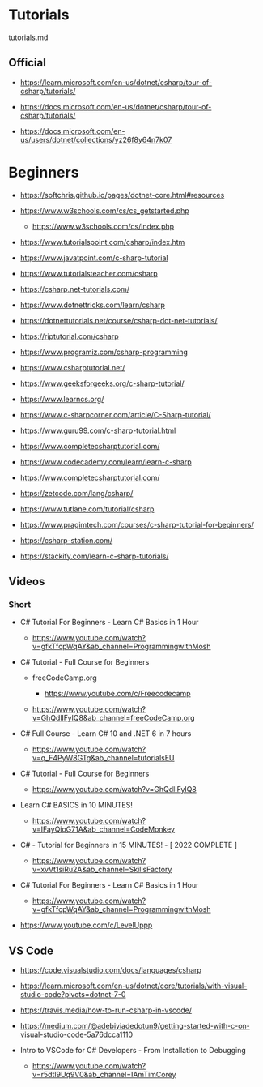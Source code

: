 # Tutorials

tutorials.md

## Official

*   https://learn.microsoft.com/en-us/dotnet/csharp/tour-of-csharp/tutorials/

*   https://docs.microsoft.com/en-us/dotnet/csharp/tour-of-csharp/tutorials/

*   https://docs.microsoft.com/en-us/users/dotnet/collections/yz26f8y64n7k07
# Beginners

*   https://softchris.github.io/pages/dotnet-core.html#resources

*   https://www.w3schools.com/cs/cs_getstarted.php

    *   https://www.w3schools.com/cs/index.php

*   https://www.tutorialspoint.com/csharp/index.htm

*   https://www.javatpoint.com/c-sharp-tutorial

*   https://www.tutorialsteacher.com/csharp

*   https://csharp.net-tutorials.com/

*   https://www.dotnettricks.com/learn/csharp

*   https://dotnettutorials.net/course/csharp-dot-net-tutorials/

*   https://riptutorial.com/csharp

*   https://www.programiz.com/csharp-programming

*   https://www.csharptutorial.net/

*   https://www.geeksforgeeks.org/c-sharp-tutorial/

*   https://www.learncs.org/

*   https://www.c-sharpcorner.com/article/C-Sharp-tutorial/

*   https://www.guru99.com/c-sharp-tutorial.html

*   https://www.completecsharptutorial.com/

*   https://www.codecademy.com/learn/learn-c-sharp

*   https://www.completecsharptutorial.com/

*   https://zetcode.com/lang/csharp/

*   https://www.tutlane.com/tutorial/csharp

*   https://www.pragimtech.com/courses/c-sharp-tutorial-for-beginners/

*   https://csharp-station.com/

*   https://stackify.com/learn-c-sharp-tutorials/

## Videos

### Short

*   C# Tutorial For Beginners - Learn C# Basics in 1 Hour

    *   https://www.youtube.com/watch?v=gfkTfcpWqAY&ab_channel=ProgrammingwithMosh

*   C# Tutorial - Full Course for Beginners

    *   freeCodeCamp.org

        *   https://www.youtube.com/c/Freecodecamp

    *   https://www.youtube.com/watch?v=GhQdlIFylQ8&ab_channel=freeCodeCamp.org

*   C# Full Course - Learn C# 10 and .NET 6 in 7 hours

    *   https://www.youtube.com/watch?v=q_F4PyW8GTg&ab_channel=tutorialsEU

*   C# Tutorial - Full Course for Beginners

    *   https://www.youtube.com/watch?v=GhQdlIFylQ8

*   Learn C# BASICS in 10 MINUTES!

    *   https://www.youtube.com/watch?v=IFayQioG71A&ab_channel=CodeMonkey

*   C# - Tutorial for Beginners in 15 MINUTES! - [ 2022 COMPLETE ]

    *   https://www.youtube.com/watch?v=xvVt1siRu2A&ab_channel=SkillsFactory

*   C# Tutorial For Beginners - Learn C# Basics in 1 Hour

    *   https://www.youtube.com/watch?v=gfkTfcpWqAY&ab_channel=ProgrammingwithMosh


*   https://www.youtube.com/c/LevelUppp


## VS Code

*   https://code.visualstudio.com/docs/languages/csharp

*   https://learn.microsoft.com/en-us/dotnet/core/tutorials/with-visual-studio-code?pivots=dotnet-7-0

*   https://travis.media/how-to-run-csharp-in-vscode/

*   https://medium.com/@adebiyiadedotun9/getting-started-with-c-on-visual-studio-code-5a76dcca1110

*   Intro to VSCode for C# Developers - From Installation to Debugging

    *   https://www.youtube.com/watch?v=r5dtl9Uq9V0&ab_channel=IAmTimCorey
